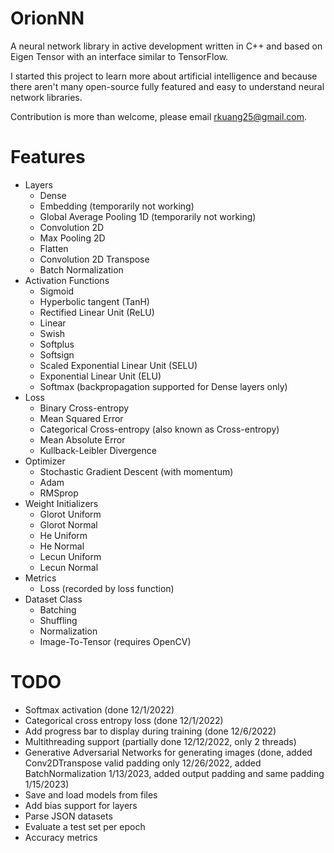# OrionNN
A neural network library in active development written in C++ and based on Eigen Tensor
with an interface similar to TensorFlow.

I started this project to learn more about artificial intelligence and because there aren't
many open-source fully featured and easy to understand neural network libraries.

Contribution is more than welcome, please email rkuang25@gmail.com.


# Features
- Layers 
  - Dense
  - Embedding (temporarily not working)
  - Global Average Pooling 1D (temporarily not working)
  - Convolution 2D
  - Max Pooling 2D
  - Flatten
  - Convolution 2D Transpose
  - Batch Normalization
- Activation Functions
  - Sigmoid
  - Hyperbolic tangent (TanH)
  - Rectified Linear Unit (ReLU)
  - Linear
  - Swish
  - Softplus
  - Softsign
  - Scaled Exponential Linear Unit (SELU)
  - Exponential Linear Unit (ELU)
  - Softmax (backpropagation supported for Dense layers only)
- Loss
  - Binary Cross-entropy
  - Mean Squared Error
  - Categorical Cross-entropy (also known as Cross-entropy)
  - Mean Absolute Error
  - Kullback-Leibler Divergence
- Optimizer
  - Stochastic Gradient Descent (with momentum)
  - Adam  
  - RMSprop
- Weight Initializers
  - Glorot Uniform
  - Glorot Normal
  - He Uniform
  - He Normal
  - Lecun Uniform
  - Lecun Normal
- Metrics
  - Loss (recorded by loss function)
- Dataset Class
  - Batching
  - Shuffling
  - Normalization
  - Image-To-Tensor (requires OpenCV)


# TODO
- Softmax activation (done 12/1/2022)
- Categorical cross entropy loss (done 12/1/2022)
- Add progress bar to display during training (done 12/6/2022)
- Multithreading support (partially done 12/12/2022, only 2 threads)
- Generative Adversarial Networks for generating images (done, added Conv2DTranspose valid padding only 12/26/2022, added BatchNormalization 1/13/2023, added output padding and same padding 1/15/2023)
- Save and load models from files
- Add bias support for layers
- Parse JSON datasets
- Evaluate a test set per epoch
- Accuracy metrics